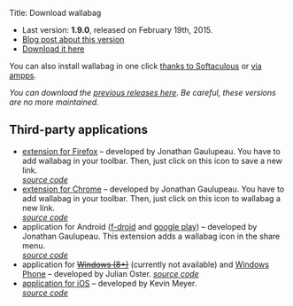 Title: Download wallabag 

* Last version: **1.9.0**, released on February 19th, 2015.
* [Blog post about this version]({filename}/2015-02-18-wallabag-1-9-many-features.md)
* [Download it here](http://wllbg.org/latest)

You can also install wallabag in one click [thanks to Softaculous](http://www.softaculous.com/apps/others/wallabag) or [via ampps](http://www.ampps.com/apps/others/wallabag).

*You can download the [previous releases here](https://github.com/wallabag/wallabag/releases). Be careful, these versions are no more maintained.*

## Third-party applications

* [extension for Firefox](https://addons.mozilla.org/firefox/addon/wallabag/) – developed by Jonathan Gaulupeau.
You have to add wallabag in your toolbar. Then, just click on this icon to save a new link.  
*[source code](https://github.com/wallabag/firefox-ext)*
* [extension for Chrome](https://chrome.google.com/webstore/detail/wallabag/bepdcjnnkglfjehplaogpoonpffbdcdj) – developed by Jonathan Gaulupeau.
You have to add wallabag in your toolbar. Then, just click on this icon to wallabag a new link.  
*[source code](https://github.com/wallabag/chrome-ext)*
* application for Android ([f-droid](https://f-droid.org/app/fr.gaulupeau.apps.InThePoche) and [google play](https://play.google.com/store/apps/details?id=fr.gaulupeau.apps.InThePoche)) – developed by Jonathan Gaulupeau.
This extension adds a wallabag icon in the share menu.  
*[source code](https://github.com/wallabag/android-app)*
* application for ~~[Windows (8+)](http://apps.microsoft.com/windows/app/wallabag/f551b9c4-7346-4509-ae46-c6167c705a30)~~ (currently not available) and [Windows Phone](http://www.windowsphone.com/s?appid=d5226cf1-f422-4e00-996c-88e9c5233332) – developed by Julian Oster.
*[source code](https://github.com/wallabag/windows-app)*
* [application for iOS](https://itunes.apple.com/app/wallabag/id828331015?mt=8) – developed by Kevin Meyer.  
*[source code](https://github.com/wallabag/ios-app)*
